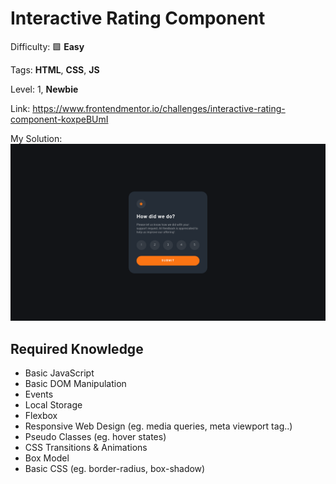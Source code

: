 # Interactive Rating Component

Difficulty: 🟩 **Easy**

Tags: **HTML**, **CSS**, **JS**

Level: 1, **Newbie**

Link: https://www.frontendmentor.io/challenges/interactive-rating-component-koxpeBUmI

My Solution:
![My Solution](preview.png)

## Required Knowledge
- Basic JavaScript
- Basic DOM Manipulation
- Events
- Local Storage
- Flexbox
- Responsive Web Design (eg. media queries, meta viewport tag..)
- Pseudo Classes (eg. hover states)
- CSS Transitions & Animations
- Box Model
- Basic CSS (eg. border-radius, box-shadow)
